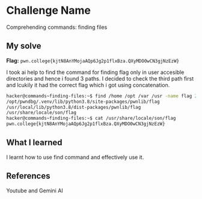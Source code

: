 # Challenge Name
Comprehending commands: finding files

## My solve
**Flag:** `pwn.college{kjtN8AnYMojaAQp6Jg2p1flxBza.QXyMDO0wCN3gjNzEzW}`

I took ai help to find the command for finding flag only in user accesible directories and hence i found 3 paths. I decided to check the third path first and lcukily it had the correct flag which i got using concatenation.
```bash
hacker@commands~finding-files:~$ find /home /opt /var /usr -name flag 2>/dev/null
/opt/pwndbg/.venv/lib/python3.8/site-packages/pwnlib/flag
/usr/local/lib/python3.8/dist-packages/pwnlib/flag
/usr/share/locale/son/flag
hacker@commands~finding-files:~$ cat /usr/share/locale/son/flag
pwn.college{kjtN8AnYMojaAQp6Jg2p1flxBza.QXyMDO0wCN3gjNzEzW}
```

## What I learned
I learnt how to use find command and effectively use it.

## References 
Youtube and Gemini AI
